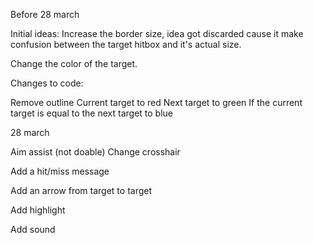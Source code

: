 Before 28 march

Initial ideas:  Increase the border size, idea got discarded cause it make confusion between the target hitbox and it's actual size.

Change the color of the target.

Changes to code:

Remove outline
Current target to red
Next target to green
If the current target is equal to the next target to blue



28 march

Aim assist (not doable)
Change crosshair

Add a hit/miss message

Add an arrow from target to target

Add highlight

Add sound




